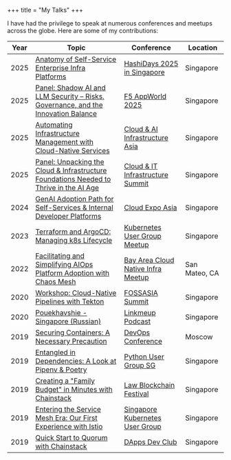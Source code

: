 +++
title = "My Talks"
+++

I have had the privilege to speak at numerous conferences and meetups across the globe. Here are some of my contributions:

| Year | Topic                                                                                                                                                           | Conference                                                                                                                                    | Location      |
| ---- | --------------------------------------------------------------------------------------------------------------------------------------------------------------- | --------------------------------------------------------------------------------------------------------------------------------------------- | ------------- |
| 2025 | [Anatomy of Self-Service Enterprise Infra Platforms](https://www.hashicorp.com/en/conferences/hashidays/singapore)                                             | [HashiDays 2025 in Singapore](https://www.hashicorp.com/en/conferences/hashidays/singapore)                                                           | Singapore     |
| 2025 | [Panel: Shadow AI and LLM Security – Risks, Governance, and the Innovation Balance](https://www.f5.com/appworld)                                               | [F5 AppWorld 2025](https://www.f5.com/appworld)                                                                                               | Singapore     |
| 2025 | [Automating Infrastructure Management with Cloud-Native Services](https://cloudaiinfrastructureasia.com](https://www.singaporetechnologyweek.co)](https://www.singaporetechnologyweek.com/tech-week-singapore-mainstage-2025))                                                       | [Cloud & AI Infrastructure Asia](https://www.singaporetechnologyweek.com/tech-week-singapore-mainstage-2025)                                                                       | Singapore     |
| 2025 | [Panel: Unpacking the Cloud & Infrastructure Foundations Needed to Thrive in the AI Age](https://forefrontevents.co/event/cloud-it-infrastructure-summit-sing/) | [Cloud & IT Infrastructure Summit](https://forefrontevents.co/event/cloud-it-infrastructure-summit-sing/)                                     | Singapore     | 
| 2024 | [GenAI Adoption Path for Self-Services & Internal Developer Platforms](https://1drv.ms/b/s!AnRTaPU_RuJRtDe0sk7HLLGjS8zh?e=K24d4D)                               | [Cloud Expo Asia](https://www.cloudexpoasia.com/2024-conference-programme/genai-adoption-path-for-self-services-internal-developer-platforms) | Singapore     |
| 2023 | [Terraform and ArgoCD: Managing k8s Lifecycle](https://1drv.ms/b/s!AnRTaPU_RuJRrkpFEP2YS6fGPbJg?e=AVbNz9)                                                       | [Kubernetes User Group Meetup](https://www.meetup.com/k8s-sg/events/292826519/)                                                               | Singapore     |
| 2022 | [Facilitating and Simplifying AIOps Platform Adoption with Chaos Mesh](https://www.youtube.com/watch?v=tQSYyAGtJaM)                                             | [Bay Area Cloud Native Infra Meetup](https://www.meetup.com/Bay-Area-Cloud-Native-Database-Meetup/events/283613507/)                          | San Mateo, CA |
| 2020 | [Workshop: Cloud-Native Pipelines with Tekton](https://summit.fossasia.org/event/schedule.html#6088)                                                            | [FOSSASIA Summit](https://summit.fossasia.org/)                                                                                               | Singapore     |
| 2020 | [Pouekhavshie - Singapore (Russian)](https://linkmeup.ru/blog/541.html)                                                                                         | [Linkmeup Podcast](https://linkmeup.ru)                                                                                                       | Singapore     |
| 2019 | [Securing Containers: A Necessary Precaution](https://www.youtube.com/watch?v=QltHmfevCo8&list=PLtFn4-Uxnqyn2ZnJ8iaCBTvTzuMvnGQeb&index=16)                     | [DevOps Conference](https://devopsconf.io/)                                                                                                   | Moscow        |
| 2019 | [Entangled in Dependencies: A Look at Pipenv & Poetry](https://speakerdeck.com/hayorov/entangled-in-dependencies-pipenv-and-poetry)                             | [Python User Group SG](https://pugs.org.sg/)                                                                                                  | Singapore     |
| 2019 | [Creating a "Family Budget" in Minutes with Chainstack](https://speakerdeck.com/hayorov/family-budget-in-minutes-with-chainstack)                               | [Law Blockchain Festival](https://www.meetup.com/Legal-Technology-Singapore/events/261249518/)                                                | Singapore     |
| 2019 | [Entering the Service Mesh Era: Our First Experience with Istio](https://speakerdeck.com/hayorov/welcome-to-the-service-mesh-era)                               | [Singapore Kubernetes User Group](https://www.meetup.com/Singapore-Kubernetes-User-Group/)                                                    | Singapore     |
| 2019 | [Quick Start to Quorum with Chainstack](https://speakerdeck.com/hayorov/quorum-in-minutes-with-chainstack)                                                      | [DApps Dev Club](https://dappsdev.org/blog/2019-04-12-dapps-dev-club-4th-session-roundup/)                                                    | Singapore     |
